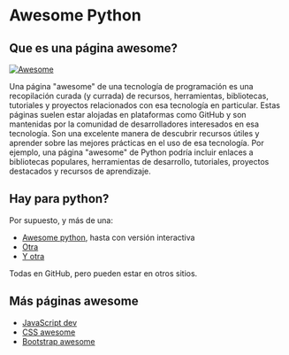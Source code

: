 # Awesome Python

## Que es una página awesome?

[![Awesome](https://cdn.rawgit.com/sindresorhus/awesome/d7305f38d29fed78fa85652e3a63e154dd8e8829/media/badge.svg)](https://github.com/sindresorhus/awesome)


Una página "awesome" de una tecnología de programación es una recopilación curada (y currada) de recursos, herramientas, bibliotecas, tutoriales y proyectos relacionados con esa tecnología en particular. Estas páginas suelen estar alojadas en plataformas como GitHub y son mantenidas por la comunidad de desarrolladores interesados en esa tecnología. Son una excelente manera de descubrir recursos útiles y aprender sobre las mejores prácticas en el uso de esa tecnología. Por ejemplo, una página "awesome" de Python podría incluir enlaces a bibliotecas populares, herramientas de desarrollo, tutoriales, proyectos destacados y recursos de aprendizaje.


## Hay para python?

Por supuesto, y más de una:

- [Awesome python](https://github.com/dylanhogg/awesome-python), hasta con versión interactiva
- [Otra](https://github.com/vinta/awesome-python)
- [Y otra](https://github.com/uhub/awesome-python)

Todas en GitHub, pero pueden estar en otros sitios.

## Más páginas awesome

- [JavaScript dev](https://awesomejs.dev/)
- [CSS awesome](https://github.com/awesome-css-group/awesome-css)
- [Bootstrap awesome](https://github.com/awesome-bootstrap-org/awesome-bootstrap)